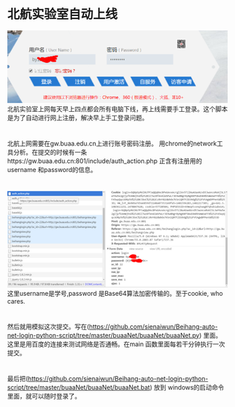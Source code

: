 # 北航实验室自动上线
 ![image](buaaNet/buaaNet/image/login.png)
 北航实验室上网每天早上四点都会所有电脑下线，再上线需要手工登录。这个脚本是为了自动进行网上注册，解决早上手工登录问题。
 #
 北航上网需要在gw.buaa.edu.cn上进行账号密码注册。 
 用chrome的network工具分析。在提交的时候有一条https://gw.buaa.edu.cn:801/include/auth_action.php 正含有注册用的username 和password的信息。
 #
 ![image](buaaNet/buaaNet/image/sniffer_packet.png)
 这里username是学号,password 是Base64算法加密传输的。至于cookie, who cares.
 
 #
 然后就用模拟这次提交。写在(https://github.com/sienaiwun/Beihang-auto-net-login-python-script/tree/master/buaaNet/buaaNet/buaaNet.py) 里面。这里是用百度的连接来测试网络是否通畅。在main 函数里面每若干分钟执行一次提交。
#
 最后把(https://github.com/sienaiwun/Beihang-auto-net-login-python-script/tree/master/buaaNet/buaaNet/buaaNet.bat) 放到 windows的启动命令里面，就可以随时登录了。
